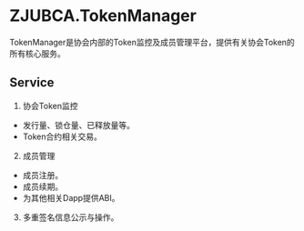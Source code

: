 # ZJUBCA.TokenManager
TokenManager是协会内部的Token监控及成员管理平台，提供有关协会Token的所有核心服务。

## Service

1. 协会Token监控
  - 发行量、锁仓量、已释放量等。
  - Token合约相关交易。
2. 成员管理
  - 成员注册。
  - 成员续期。
  - 为其他相关Dapp提供ABI。
3. 多重签名信息公示与操作。
